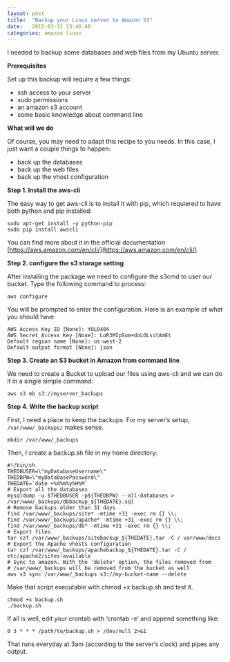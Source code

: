 ```yaml
---
layout: post
title:  "Backup your Linux server to Amazon S3"
date:   2015-03-12 13:46:40
categories: amazon linux
---
```

I needed to backup some databases and web files from my Ubuntu server.  

**Prerequisites**

Set up this backup will require a few things:

- ssh access to your server
- sudo permissions
- an amazon s3 account
- some basic knowledge about command line

**What will we do**

Of course, you may need to adapt this recipe to you needs. In this case, I just want a couple things to happen:

- back up the databases
- back up the web files
- back up the vhost configuration

**Step 1. Install the aws-cli**

The easy way to get aws-cli is to install it with pip, which requiered to have both python and pip installed:

```other
sudo apt-get install -y python-pip
sudo pip install awscli
```
You can find more about it in the official documentation [https://aws.amazon.com/en/cli/](https://aws.amazon.com/en/cli/)

**Step 2. configure the s3 storage setting**  

After installing the package we need to configure the s3cmd to user our bucket. Type the following command to process:

```other
aws configure
```

You will be prompted to enter the configuration. Here is an example of what you should have:

```other
AWS Access Key ID [None]: YOLO404
AWS Secret Access Key [None]: LoR3MIpSum+doLOLsitAmEt
Default region name [None]: us-west-2
Default output format [None]: json
```

**Step 3. Create an S3 bucket in Amazon from command line**

We need to create a Bucket to upload our files using aws-cli and we can do it in a single simple command:

```other
aws s3 mb s3://myserver_backups
```

**Step 4. Write the backup script**

First, I need a place to keep the backups. For my server’s setup, `/var/www/_backups/` makes sense.

```other
mkdir /var/www/_backups
```

Then, I create a backup.sh file in my home directory:

```other
#!/bin/sh
THEDBUSER=\"myDatabaseUsername\"
THEDBPW=\"myDatabasePassword\"
THEDATE=`date +%d%m%y%H%M`
# Export all the databases
mysqldump -u $THEDBUSER -p${THEDBPW} --all-databases > /var/www/_backups/dbbackup_${THEDATE}.sql
# Remove backups older than 31 days
find /var/www/_backups/site* -mtime +31 -exec rm {} \\;
find /var/www/_backups/apache* -mtime +31 -exec rm {} \\;
find /var/www/_backups/db* -mtime +31 -exec rm {} \\;
# Export files
tar czf /var/www/_backups/sitebackup_${THEDATE}.tar -C / var/www/docs
# Export the Apache vhosts configuration
tar czf /var/www/_backups/apachebackup_${THEDATE}.tar -C / etc/apache2/sites-available
# Sync to amazon. With the 'delete' option, the files removed from
# /var/www/_backups will be removed from the bucket as well
aws s3 sync /var/www/_backups s3://my-bucket-name --delete
```

Make that script executable with chmod +x backup.sh and test it.

```other
chmod +x backup.sh
./backup.sh
```

If all is well, edit your crontab with ‘crontab -e’ and append something like:

```other
0 3 * * * /path/to/backup.sh > /dev/null 2>&1
```

That runs everyday at 3am (according to the server’s clock) and pipes any output.
